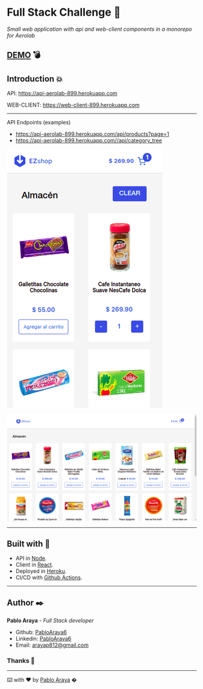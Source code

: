 # Full Stack Challenge 🚀
_Small web application with api and web-client components in a monorepo for Aerolab_
## [DEMO](https://web-client-899.herokuapp.com/) 💣

## Introduction 💥

API: https://api-aerolab-899.herokuapp.com

WEB-CLIENT: https://web-client-899.herokuapp.com

---
API Endpoints (examples)
* https://api-aerolab-899.herokuapp.com/api/products?page=1
* https://api-aerolab-899.herokuapp.com//api/category_tree


![Mobile version](https://github.com/PabloAraya6/aerolab-challenge/blob/main/mobile-capture.png?raw=true)


![Desktop version](https://github.com/PabloAraya6/aerolab-challenge/blob/main/desktop-capture.png?raw=true)

---
##  Built with 🔧 ​

* API in [Node](https://nodejs.org/).
* Client in [React](https://reactjs.org/).
* Deployed in [Heroku](https://www.heroku.com).
* CI/CD with [Github Actions](https://github.com/features/actions).

---

##  Author ✒️ 


**Pablo Araya** - *Full Stack developer*

* Github: [PabloAraya6](https://github.com/PabloAraya6)
* Linkedin: [PabloAraya6](https://www.linkedin.com/in/pabloaraya6/)
* Email: [arayap812@gmail.com](mailto:arayap812@gmail.com)


###  Thanks 🎁
---
⌨️ with ❤️ by [Pablo Araya](https://github.com/PabloAraya6) �
